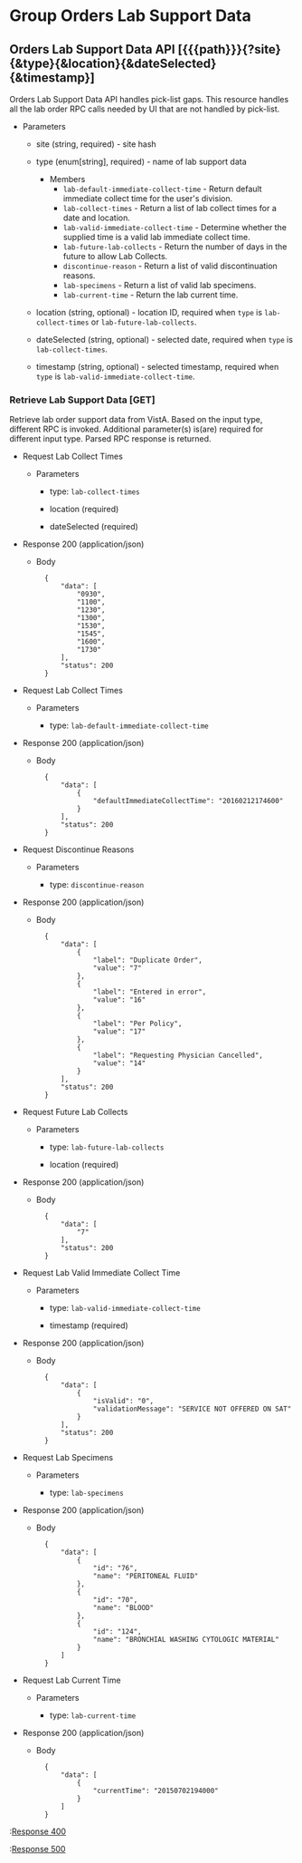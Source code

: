 # Group Orders Lab Support Data

## Orders Lab Support Data API [{{{path}}}{?site}{&type}{&location}{&dateSelected}{&timestamp}]

Orders Lab Support Data API handles pick-list gaps.  This resource handles all the lab order RPC calls needed by UI that are not handled by pick-list.

+ Parameters

	+ site (string, required) - site hash

	+ type (enum[string], required) - name of lab support data

        + Members
            + `lab-default-immediate-collect-time` - Return default immediate collect time for the user's division.
            + `lab-collect-times` - Return a list of lab collect times for a date and location.
            + `lab-valid-immediate-collect-time` - Determine whether the supplied time is a valid lab immediate collect time.
            + `lab-future-lab-collects` - Return the number of days in the future to allow Lab Collects.
            + `discontinue-reason` - Return a list of valid discontinuation reasons.
            + `lab-specimens` - Return a list of valid lab specimens.
            + `lab-current-time` - Return the lab current time.

    + location (string, optional) - location ID, required when `type` is `lab-collect-times` or `lab-future-lab-collects`.

    + dateSelected (string, optional) - selected date, required when `type` is `lab-collect-times`.

    + timestamp (string, optional) - selected timestamp, required when `type` is `lab-valid-immediate-collect-time`.

### Retrieve Lab Support Data [GET]

Retrieve lab order support data from VistA.  Based on the input type, different RPC is invoked.  Additional parameter(s) is(are) required for different input type.  Parsed RPC response is returned.

+ Request Lab Collect Times

    + Parameters

        + type: `lab-collect-times`

        + location (required)

        + dateSelected (required)

+ Response 200 (application/json)

    + Body

            {
                "data": [
                    "0930",
                    "1100",
                    "1230",
                    "1300",
                    "1530",
                    "1545",
                    "1600",
                    "1730"
                ],
                "status": 200
            }

+ Request Lab Collect Times

    + Parameters

        + type: `lab-default-immediate-collect-time`

+ Response 200 (application/json)

    + Body

            {
                "data": [
                    {
                        "defaultImmediateCollectTime": "20160212174600"
                    }
                ],
                "status": 200
            }

+ Request Discontinue Reasons

    + Parameters

        + type: `discontinue-reason`

+ Response 200 (application/json)

    + Body

            {
                "data": [
                    {
                        "label": "Duplicate Order",
                        "value": "7"
                    },
                    {
                        "label": "Entered in error",
                        "value": "16"
                    },
                    {
                        "label": "Per Policy",
                        "value": "17"
                    },
                    {
                        "label": "Requesting Physician Cancelled",
                        "value": "14"
                    }
                ],
                "status": 200
            }

+ Request Future Lab Collects

    + Parameters

        + type: `lab-future-lab-collects`

        + location (required)

+ Response 200 (application/json)

    + Body

            {
                "data": [
                    "7"
                ],
                "status": 200
            }

+ Request Lab Valid Immediate Collect Time

    + Parameters

        + type: `lab-valid-immediate-collect-time`

        + timestamp (required)

+ Response 200 (application/json)

    + Body

            {
                "data": [
                    {
                        "isValid": "0",
                        "validationMessage": "SERVICE NOT OFFERED ON SAT"
                    }
                ],
                "status": 200
            }

+ Request Lab Specimens

    + Parameters

        + type: `lab-specimens`

+ Response 200 (application/json)

    + Body

            {
                "data": [
                    {
                        "id": "76",
                        "name": "PERITONEAL FLUID"
                    },
                    {
                        "id": "70",
                        "name": "BLOOD"
                    },
                    {
                        "id": "124",
                        "name": "BRONCHIAL WASHING CYTOLOGIC MATERIAL"
                    }
                ]
            }

+ Request Lab Current Time

    + Parameters

        + type: `lab-current-time`

+ Response 200 (application/json)

    + Body

            {
                "data": [
                    {
                        "currentTime": "20150702194000"
                    }
                ]
            }

:[Response 400]({{{common}}}/responses/400.md)

:[Response 500]({{{common}}}/responses/500.md)